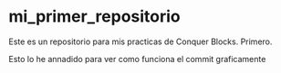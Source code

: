 # mi_primer_repositorio
Este es un repositorio para mis practicas de Conquer Blocks. Primero.

Esto lo he annadido para ver como funciona el commit graficamente
